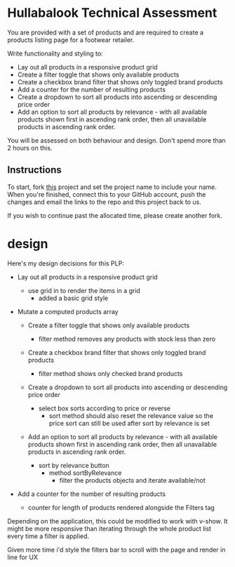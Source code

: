 # Hullabalook Technical Assessment

You are provided with a set of products and are required to create a products listing page for a footwear retailer.

Write functionality and styling to:

- Lay out all products in a responsive product grid
- Create a filter toggle that shows only available products
- Create a checkbox brand filter that shows only toggled brand products
- Add a counter for the number of resulting products
- Create a dropdown to sort all products into ascending or descending price order
- Add an option to sort all products by relevance - with all available products shown first in ascending rank order, then all unavailable products in ascending rank order.

You will be assessed on both behaviour and design. Don't spend more than 2 hours on this.

## Instructions

To start, fork [this](https://stackblitz.com/edit/vue-hulla-ta) project and set the project name to include your name. When you're finished, connect this to your GitHub account, push the changes and email the links to the repo and this project back to us.

If you wish to continue past the allocated time, please create another fork.

# design

Here's my design decisions for this PLP:

- Lay out all products in a responsive product grid

  - use grid in to render the items in a grid
    - added a basic grid style

- Mutate a computed products array

  - Create a filter toggle that shows only available products

    - filter method removes any products with stock less than zero

  - Create a checkbox brand filter that shows only toggled brand products

    - filter method shows only checked brand products

  - Create a dropdown to sort all products into ascending or descending price order

    - select box sorts according to price or reverse
      - sort method should also reset the relevance value so the price sort can still be used after sort by relevance is set

  - Add an option to sort all products by relevance - with all available products shown first in ascending rank order, then all unavailable products in ascending rank order.
    - sort by relevance button
      - method sortByRelevance
        - filter the products objects and iterate available/not

- Add a counter for the number of resulting products
  - counter for length of products rendered alongside the Filters tag

Depending on the application, this could be modified to work with v-show. It might be more responsive than iterating through the whole product list every time a filter is applied.

Given more time i'd style the filters bar to scroll with the page and render in line for UX
